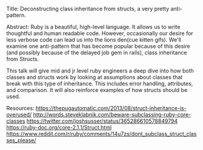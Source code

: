 Title: Deconstructing class inheritance from structs, a very pretty anti-pattern.

Abstract: Ruby is a beautiful, high-level language. It allows us to write thoughtful and human readable code. However, occasionally our desire for less verbose code can lead us into the lions den(cue kitten gifs). We'll examine one anti-pattern that has become popular because of this desire (and possibly because of the delayed job gem in rails), class inheritance from Structs.

This talk will give mid and jr level ruby engineers a deep dive into how both classes and structs work by looking at assumptions about classes that break with this type of inheritance. This includes error handling, attributes, and comparison. It will also reinforce examples of how structs should be used. 

Resources: 
https://thepugautomatic.com/2013/08/struct-inheritance-is-overused/
http://words.steveklabnik.com/beware-subclassing-ruby-core-classes
https://twitter.com/joshsusser/status/365286610578849794
https://ruby-doc.org/core-2.1.1/Struct.html
https://www.reddit.com/r/ruby/comments/14u7zs/dont_subclass_struct_classes_please/
